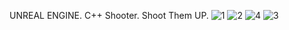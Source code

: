 UNREAL ENGINE. C++ Shooter. Shoot Them UP.
![1](https://github.com/user-attachments/assets/96088746-9f21-40a1-81b1-8d13df2789f2)
![2](https://github.com/user-attachments/assets/449f1e88-f729-43cc-ba16-2a94222835ad)
![4](https://github.com/user-attachments/assets/6af4a04e-6e88-4460-8028-41846d86a5d7)
![3](https://github.com/user-attachments/assets/19a01162-b16a-44ba-86f2-0f31b449f4c3)
